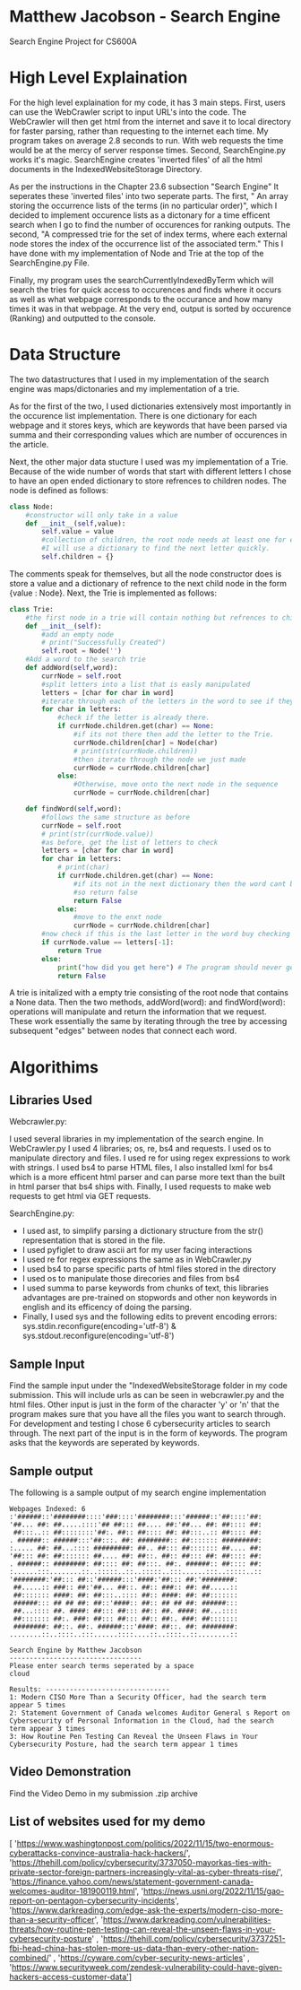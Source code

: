 # Matthew Jacobson - Search Engine 
Search Engine Project for CS600A 
# High Level Explaination
For the high level explaination for my code, it has 3 main steps. First, users can use the WebCrawler script to input URL's into the code. The WebCrawler will then get html from the internet and save it to local directory for faster parsing, rather than requesting to the internet each time. My program takes on average 2.8 seconds to run. With web requests the time would be at the mercy of server response times. Second, SearchEngine.py works it's magic. SearchEngine creates 'inverted files' of all the html documents in the IndexedWebsiteStorage Directory. 

As per the instructions in the Chapter 23.6 subsection "Search Engine" It seperates these 'inverted files' into two seperate parts. The first, " An array storing the occurrence lists of the terms (in no particular order)", which I decided to implement occurence lists as a dictonary for a time efficent search when I go to find the number of occurences for ranking outputs. The second, "A compressed trie for the set of index terms, where each external node stores the index of the occurrence list of the associated term." This I have done with my implementation of Node and Trie at the top of the SearchEngine.py File. 

Finally, my program uses the searchCurrentlyIndexedByTerm which will search the tries for quick access to occurences and finds where it occurs as well as what webpage corresponds to the occurance and how many times it was in that webpage. At the very end, output is sorted by occurence (Ranking) and outputted to the console. 
# Data Structure
The two datastructures that I used in my implementation of the search engine was maps/dictonaries and my implementation of a trie. 

As for the first of the two, I used dictionaries extensively most importantly in the occurence list implementation. There is one dictionary for each webpage and it stores keys, which are keywords that have been parsed via summa and their corresponding values which are number of occurences in the article. 

Next, the other major data stucture I used was my implementation of a Trie. Because of the wide number of words that start with different letters I chose to have an open ended dictionary to store refrences to children nodes. The node is defined as follows:

```python
class Node: 
    #constructor will only take in a value
    def __init__(self,value):
        self.value = value
        #collection of children, the root node needs at least one for every letter in the alphabet so it has to be a collection
        #I will use a dictionary to find the next letter quickly.
        self.children = {}
```

The comments speak for themselves, but all the node constructor does is store a value and a dictionary of refrence to the next child node in the form {value : Node}. Next, the Trie is implemented as follows: 

```python
class Trie: 
    #the first node in a trie will contain nothing but refrences to children nodes
    def __init__(self):
        #add an empty node
        # print("Successfully Created")
        self.root = Node('')
    #Add a word to the search trie
    def addWord(self,word):
        currNode = self.root
        #split letters into a list that is easly manipulated
        letters = [char for char in word]
        #iterate through each of the letters in the word to see if they are in the trie, if there then theres nothing to do.
        for char in letters:
            #check if the letter is already there.
            if currNode.children.get(char) == None:
                #if its not there then add the letter to the Trie.
                currNode.children[char] = Node(char)
                # print(str(currNode.children))
                #then iterate through the node we just made
                currNode = currNode.children[char]
            else:
                #Otherwise, move onto the next node in the sequence
                currNode = currNode.children[char]  

    def findWord(self,word):
        #follows the same structure as before
        currNode = self.root
        # print(str(currNode.value))
        #as before, get the list of letters to check 
        letters = [char for char in word]
        for char in letters: 
            # print(char)
            if currNode.children.get(char) == None: 
                #if its not in the next dictionary then the word cant be there
                #so return false
                return False 
            else:
                #move to the enxt node
                currNode = currNode.children[char]
        #now check if this is the last letter in the word buy checking the letter at -1 indicey 
        if currNode.value == letters[-1]:
            return True
        else:
            print("how did you get here") # The program should never get here but put a print for debugging
            return False       
```

A trie is initalized with a empty trie consisting of the root node that contains a None data. Then the two methods, addWord(word): and findWord(word): operations will manipulate and return the information that we request. These work essentially the same by iterating through the tree by accessing subsequent "edges" between nodes that connect each word.

# Algorithims

## Libraries Used 

Webcrawler.py:

I used several libraries in my implementation of the search engine. In WebCrawler.py I used 4 libraries; os, re, bs4 and requests. I used os to manipulate directory and files. I used re for using regex expressions to work with strings. I used bs4 to parse HTML files, I also installed lxml for bs4 which is a more efficent html parser and can parse more text than the built in html parser that bs4 ships with. Finally, I used requests to make web requests to get html via GET requests. 

SearchEngine.py:
* I used ast, to simplify parsing a dictionary structure from the str() representation that is stored in the file.
* I used pyfiglet to draw ascii art for my user facing interactions
* I used re for regex expressions the same as in WebCrawler.py
* I used bs4 to parse specific parts of html files stored in the directory
* I used os to manipulate those direcories and files from bs4
* I used summa to parse keywords from chunks of text, this libraries advantages are pre-trained on stopwords and other non keywords in english and its efficency of doing the parsing.
* Finally, I used sys and the following edits to prevent encoding errors: 
  sys.stdin.reconfigure(encoding='utf-8') &
  sys.stdout.reconfigure(encoding='utf-8')


## Sample Input
Find the sample input under the "IndexedWebsiteStorage folder in my code submission. This will include urls as can be seen in webcrawler.py and the html files. 
Other input is just in the form of the character 'y' or 'n' that the program makes sure that you have all the files you want to search through. For development and testing 
I chose 6 cybersecurity articles to search through.
The next part of the input is in the form of keywords. The program asks that the keywords are seperated by keywords.
## Sample output
The following is a sample output of my search engine implementation
```
Webpages Indexed: 6
:'######::'########::::'###::::'########:::'######::'##::::'##:
'##... ##: ##.....::::'## ##::: ##.... ##:'##... ##: ##:::: ##:
 ##:::..:: ##::::::::'##:. ##:: ##:::: ##: ##:::..:: ##:::: ##:
. ######:: ######:::'##:::. ##: ########:: ##::::::: #########:
:..... ##: ##...:::: #########: ##.. ##::: ##::::::: ##.... ##:
'##::: ##: ##::::::: ##.... ##: ##::. ##:: ##::: ##: ##:::: ##:
. ######:: ########: ##:::: ##: ##:::. ##:. ######:: ##:::: ##:
:......:::........::..:::::..::..:::::..:::......:::..:::::..::
'########:'##::: ##::'######:::'####:'##::: ##:'########:
 ##.....:: ###:: ##:'##... ##::. ##:: ###:: ##: ##.....::
 ##::::::: ####: ##: ##:::..:::: ##:: ####: ##: ##:::::::
 ######::: ## ## ##: ##::'####:: ##:: ## ## ##: ######:::
 ##...:::: ##. ####: ##::: ##::: ##:: ##. ####: ##...::::
 ##::::::: ##:. ###: ##::: ##::: ##:: ##:. ###: ##:::::::
 ########: ##::. ##:. ######:::'####: ##::. ##: ########:
........::..::::..:::......::::....::..::::..::........::

Search Engine by Matthew Jacobson
---------------------------------
Please enter search terms seperated by a space
cloud

Results: -------------------------------
1: Modern CISO More Than a Security Officer, had the search term appear 5 times
2: Statement Government of Canada welcomes Auditor General s Report on Cybersecurity of Personal Information in the Cloud, had the search term appear 3 times
3: How Routine Pen Testing Can Reveal the Unseen Flaws in Your Cybersecurity Posture, had the search term appear 1 times
```

## Video Demonstration 
Find the Video Demo in my submission .zip archive
## List of websites used for my demo
[ 'https://www.washingtonpost.com/politics/2022/11/15/two-enormous-cyberattacks-convince-australia-hack-hackers/', 'https://thehill.com/policy/cybersecurity/3737050-mayorkas-ties-with-private-sector-foreign-partners-increasingly-vital-as-cyber-threats-rise/', 'https://finance.yahoo.com/news/statement-government-canada-welcomes-auditor-181900119.html', 'https://news.usni.org/2022/11/15/gao-report-on-pentagon-cybersecurity-incidents', 'https://www.darkreading.com/edge-ask-the-experts/modern-ciso-more-than-a-security-officer', 'https://www.darkreading.com/vulnerabilities-threats/how-routine-pen-testing-can-reveal-the-unseen-flaws-in-your-cybersecurity-posture' , 'https://thehill.com/policy/cybersecurity/3737251-fbi-head-china-has-stolen-more-us-data-than-every-other-nation-combined/' , 'https://cyware.com/cyber-security-news-articles' , 'https://www.securityweek.com/zendesk-vulnerability-could-have-given-hackers-access-customer-data']

